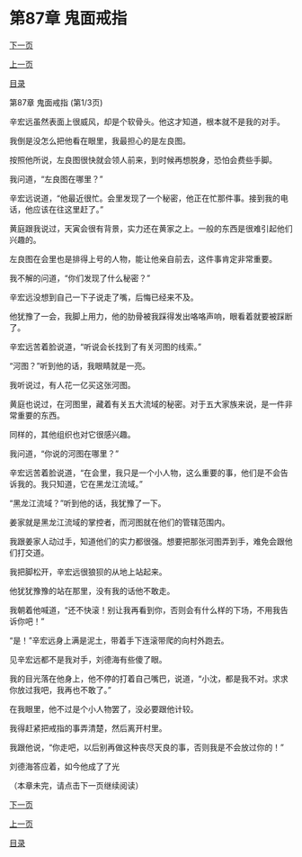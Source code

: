 <h1>第87章    鬼面戒指</h1>
            <div><p><a href="./259_%E7%AC%AC87%E7%AB%A0_%E9%AC%BC%E9%9D%A2%E6%88%92%E6%8C%87.md">下一页</a></p><p><a href="./257_%E7%AC%AC86%E7%AB%A0_%E4%B8%8D%E5%A0%AA%E4%B8%80%E5%87%BB.md">上一页</a></p><p><a href="../">目录</a></p></div>
            <div><p>第87章    鬼面戒指 (第1/3页)</p><p>辛宏远虽然表面上很威风，却是个软骨头。他这才知道，根本就不是我的对手。</p><p>我倒是没怎么把他看在眼里，我最担心的是左良图。</p><p>按照他所说，左良图很快就会领人前来，到时候再想脱身，恐怕会费些手脚。</p><p>我问道，“左良图在哪里？”</p><p>辛宏远说道，“他最近很忙。会里发现了一个秘密，他正在忙那件事。接到我的电话，他应该在往这里赶了。”</p><p>黄庭跟我说过，天寅会很有背景，实力还在黄家之上。一般的东西是很难引起他们兴趣的。</p><p>左良图在会里也是排得上号的人物，能让他亲自前去，这件事肯定非常重要。</p><p>我不解的问道，“你们发现了什么秘密？”</p><p>辛宏远没想到自己一下子说走了嘴，后悔已经来不及。</p><p>他犹豫了一会，我脚上用力，他的肋骨被我踩得发出咯咯声响，眼看着就要被踩断了。</p><p>辛宏远苦着脸说道，“听说会长找到了有关河图的线索。”</p><p>“河图？”听到他的话，我眼睛就是一亮。</p><p>我听说过，有人花一亿买这张河图。</p><p>黄庭也说过，在河图里，藏着有关五大流域的秘密。对于五大家族来说，是一件非常重要的东西。</p><p>同样的，其他组织也对它很感兴趣。</p><p>我问道，“你说的河图在哪里？”</p><p>辛宏远苦着脸说道，“在会里，我只是一个小人物，这么重要的事，他们是不会告诉我的。我只知道，它在黑龙江流域。”</p><p>“黑龙江流域？”听到他的话，我犹豫了一下。</p><p>姜家就是黑龙江流域的掌控者，而河图就在他们的管辖范围内。</p><p>我跟姜家人动过手，知道他们的实力都很强。想要把那张河图弄到手，难免会跟他们打交道。</p><p>我把脚松开，辛宏远很狼狈的从地上站起来。</p><p>他犹犹豫豫的站在那里，没有我的话他不敢走。</p><p>我朝着他喊道，“还不快滚！别让我再看到你，否则会有什么样的下场，不用我告诉你吧！”</p><p>“是！”辛宏远身上满是泥土，带着手下连滚带爬的向村外跑去。</p><p>见辛宏远都不是我对手，刘德海有些傻了眼。</p><p>我的目光落在他身上，他不停的打着自己嘴巴，说道，“小沈，都是我不对。求求你放过我吧，我再也不敢了。”</p><p>在我眼里，他不过是个小人物罢了，没必要跟他计较。</p><p>我得赶紧把戒指的事弄清楚，然后离开村里。</p><p>我跟他说，“你走吧，以后别再做这种丧尽天良的事，否则我是不会放过你的！”</p><p>刘德海答应着，如今他成了了光</p><p>（本章未完，请点击下一页继续阅读）</p></div>
            <div><p><a href="./259_%E7%AC%AC87%E7%AB%A0_%E9%AC%BC%E9%9D%A2%E6%88%92%E6%8C%87.md">下一页</a></p><p><a href="./257_%E7%AC%AC86%E7%AB%A0_%E4%B8%8D%E5%A0%AA%E4%B8%80%E5%87%BB.md">上一页</a></p><p><a href="../">目录</a></p></div>